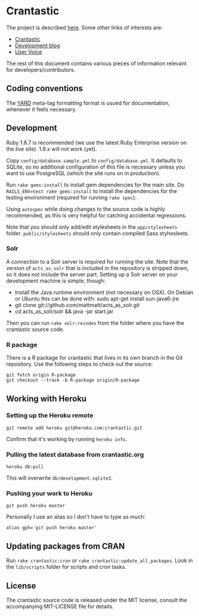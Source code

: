 # Crantastic

The project is described [here](http://dev.crantastic.org/about). Some other
links of interests are:

- [Crantastic](http://crantastic.org/)
- [Development blog](http://blog.crantastic.org/)
- [User Voice](http://crantastic.uservoice.com/)

The rest of this document contains various pieces of information relevant for
developers/contributors.

## Coding conventions

The [YARD](http://github.com/lsegal/yard/tree/master) meta-tag formatting format
is usued for documentation, whenever it feels necessary.

## Development

Ruby 1.8.7 is recommended (we use the latest Ruby Enterprise version on the live
site). 1.9.x will not work (yet).

Copy `config/database.sample.yml` to `config/database.yml`. It defaults to
SQLite, so no additional configuration of this file is necessary unless you want
to use PostgreSQL (which the site runs on in production).

Run `rake gems:install` to install gem dependencies for the main site.
Do `RAILS_ENV=test rake gems:install` to install the dependencies for the
testing environment (required for running `rake spec`).

Using `autospec` while doing changes to the source code is highly recommended,
as this is very helpful for catching accidental regressions.

Note that you should only add/edit stylesheets in the `app/stylesheets` folder.
`public/stylesheets` should only contain compiled Sass styhesleets.

### Solr

A connection to a Solr server is required for running the site. Note that the
version of `acts_as_solr` that is included in the repository is stripped down,
so it does not include the server part. Setting up a Solr server on your
development machine is simple, though:

* Install the Java runtime environment (not necessary on OSX). On Debian or
  Ubuntu this can be done with: sudo apt-get install sun-java6-jre
* git clone git://github.com/mattmatt/acts_as_solr.git
* cd acts_as_solr/solr && java -jar start.jar

Then you can run `rake solr:reindex` from the folder where you have the
crantastic source code.

### R package

There is a R package for crantastic that lives in its own branch in the Git
repository. Use the following steps to check out the source:

    git fetch origin R-package
    git checkout --track -b R-package origin/R-package

## Working with Heroku

### Setting up the Heroku remote

    git remote add heroku git@heroku.com:crantastic.git

Confirm that it's working by running `heroku info`.

### Pulling the latest database from crantastic.org

    heroku db:pull

This will overwrite `db/development.sqlite3`.

### Pushing your work to Heroku

    git push heroku master

Personally I use an alias so I don't have to type as much:

    alias gph='git push heroku master'

## Updating packages from CRAN

Run `rake crantastic:cron` or `rake crantastic:update_all_packages`. Look in the
`lib/scripts` folder for scripts and cron tasks.

## License

The crantastic source code is released under the MIT license, consult the
accompanying MIT-LICENSE file for details.
